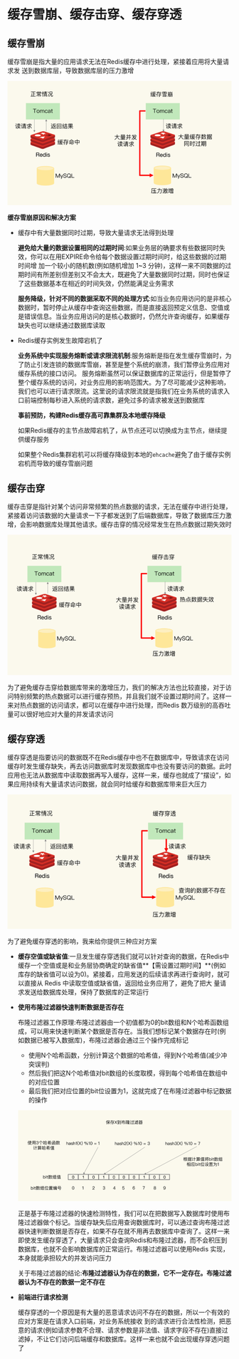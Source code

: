 # 缓存雪崩、缓存击穿、缓存穿透

## 缓存雪崩

缓存雪崩是指大量的应用请求无法在Redis缓存中进行处理，紧接着应用将大量请求发 送到数据库层，导致数据库层的压力激增

![image-20210526095010596](images/缓存雪崩、缓存击穿、缓存穿透/image-20210526095010596.png)

**缓存雪崩原因和解决方案**

- 缓存中有大量数据同时过期，导致大量请求无法得到处理

    **避免给大量的数据设置相同的过期时间**:如果业务层的确要求有些数据同时失效，你可以在用EXPIRE命令给每个数据设置过期时间时，给这些数据的过期时间增 加一个较小的随机数(例如随机增加 1~3 分钟)，这样一来不同数据的过期时间有所差别但差别又不会太大，既避免了大量数据同时过期，同时也保证了这些数据基本在相近的时间失效，仍然能满足业务需求

    **服务降级，针对不同的数据采取不同的处理方式**:如当业务应用访问的是非核心数据时，暂时停止从缓存中查询这些数据，而是直接返回预定义信息、空值或是错误信息。当业务应用访问的是核心数据时，仍然允许查询缓存，如果缓存缺失也可以继续通过数据库读取

- Redis缓存实例发生故障宕机了

    **业务系统中实现服务熔断或请求限流机制**:服务熔断是指在发生缓存雪崩时，为了防止引发连锁的数据库雪崩，甚至是整个系统的崩溃，我们暂停业务应用对缓存系统的接口访问。 服务熔断虽然可以保证数据库的正常运行，但是暂停了整个缓存系统的访问，对业务应用的影响范围大。为了尽可能减少这种影响，我们也可以进行请求限流。这里说的请求限流就是指我们在业务系统的请求入口前端控制每秒进入系统的请求数，避免过多的请求被发送到数据库

    **事前预防，构建Redis缓存高可靠集群及本地缓存降级**

    如果Redis缓存的主节点故障宕机了，从节点还可以切换成为主节点，继续提供缓存服务

    如果整个Redis集群宕机可以将缓存降级到本地的`ehcache`避免了由于缓存实例宕机而导致的缓存雪崩问题

## 缓存击穿

缓存击穿是指针对某个访问非常频繁的热点数据的请求，无法在缓存中进行处理，紧接着访问该数据的大量请求一下子都发送到了后端数据库，导致了数据库压力激增，会影响数据库处理其他请求。缓存击穿的情况经常发生在热点数据过期失效时

![image-20210526091725449](images/缓存雪崩、缓存击穿、缓存穿透/image-20210526091725449.png)

为了避免缓存击穿给数据库带来的激增压力，我们的解决方法也比较直接，对于访问特别频繁的热点数据可以进行缓存预热，并且我们就不设置过期时间了。这样一来对热点数据的访问请求，都可以在缓存中进行处理，而Redis 数万级别的高吞吐量可以很好地应对大量的并发请求访问

## 缓存穿透

缓存穿透是指要访问的数据既不在Redis缓存中也不在数据库中，导致请求在访问缓存时发生缓存缺失，再去访问数据库时发现数据库中也没有要访问的数据。此时应用也无法从数据库中读取数据再写入缓存，这样一来，缓存也就成了“摆设”，如果应用持续有大量请求访问数据，就会同时给缓存和数据库带来巨大压力

![image-20210526092008828](images/缓存雪崩、缓存击穿、缓存穿透/image-20210526092008828.png)

为了避免缓存穿透的影响，我来给你提供三种应对方案

- **缓存空值或缺省值**:一旦发生缓存穿透我们就可以针对查询的数据，在Redis中缓存一个空值或是和业务层协商确定的缺省值**【需设置过期时间】**(例如库存的缺省值可以设为0)。紧接着，应用发送的后续请求再进行查询时，就可以直接从 Redis 中读取空值或缺省值，返回给业务应用了，避免了把大 量请求发送给数据库处理，保持了数据库的正常运行

- **使用布隆过滤器快速判断数据是否存在**

    布隆过滤器工作原理:布隆过滤器由一个初值都为0的bit数组和N个哈希函数组成，可以用来快速判断某个数据是否存在。当我们想标记某个数据存在时(例如数据已被写入数据库)，布隆过滤器会通过三个操作完成标记

    - 使用N个哈希函数，分别计算这个数据的哈希值，得到N个哈希值(减少冲突误判)
    - 然后我们把这N个哈希值对bit数组的长度取模，得到每个哈希值在数组中的对应位置
    - 最后我们把对应位置的bit位设置为1，这就完成了在布隆过滤器中标记数据的操作

    ![image-20210526094313215](images/缓存雪崩、缓存击穿、缓存穿透/image-20210526094313215.png)

    正是基于布隆过滤器的快速检测特性，我们可以在把数据写入数据库时使用布隆过滤器做个标记。当缓存缺失后应用查询数据库时，可以通过查询布隆过滤器快速判断数据是否存在，如果不存在就不用再去数据库中查询了。这样一来即使发生缓存穿透了，大量请求只会查询Redis和布隆过滤器，而不会积压到数据库，也就不会影响数据库的正常运行。布隆过滤器可以使用Redis 实现，本身就能承担较大的并发访问压力

    关于布隆过滤器的结论:**布隆过滤器认为存在的数据，它不一定存在。布隆过滤器认为不存在的数据一定不存在**

- **前端进行请求检测**

    缓存穿透的一个原因是有大量的恶意请求访问不存在的数据，所以一个有效的应对方案是在请求入口前端，对业务系统接收 到的请求进行合法性检测，把恶意的请求(例如请求参数不合理、请求参数是非法值、请求字段不存在)直接过滤掉，不让它们访问后端缓存和数据库。这样一来也就不会出现缓存穿透问题了

